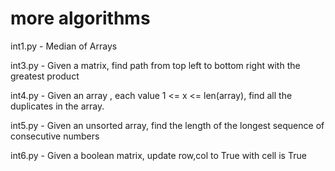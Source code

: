 # more algorithms

int1.py - Median of Arrays

int3.py -  Given a matrix, find path from top left to bottom right with the greatest product

int4.py - Given an array , each value 1 <= x <= len(array), find all the duplicates in the array.

int5.py - Given an unsorted array, find the length of the longest sequence of consecutive numbers

int6.py  - Given a boolean matrix, update row,col to True with cell is True

